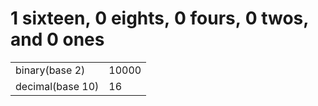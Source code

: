 1 sixteen, 0 eights, 0 fours, 0 twos, and 0 ones
================================================

<table><tbody><tr class="odd"><td>binary(base 2)</td><td>10000</td></tr><tr class="even"><td>decimal(base 10)</td><td>16</td></tr></tbody></table>
